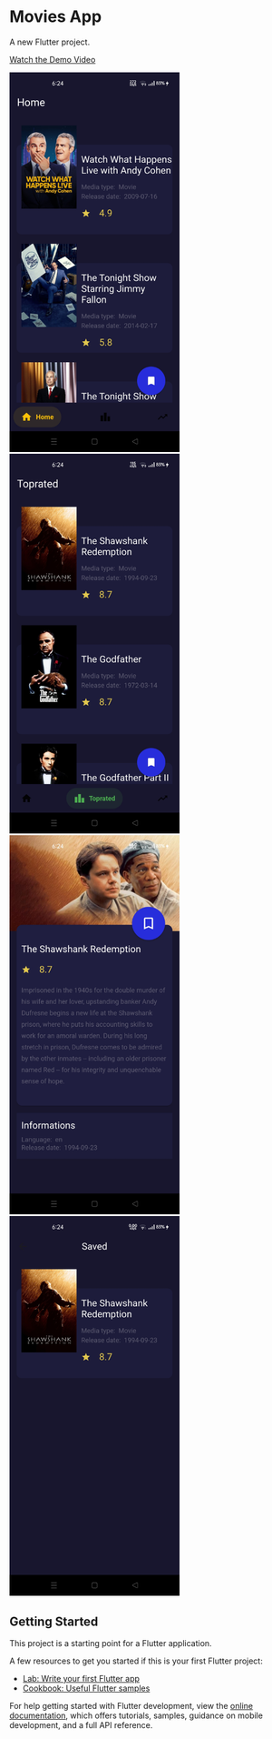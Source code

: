 # Movies App

A new Flutter project.

[Watch the Demo Video](https://drive.google.com/file/d/1iMsXc1ZqPdvZbMPr2EVElgzxAe-14C_e/view?usp=drivesdk)

<img src="Screenshot_2025-03-27-18-24-18-45_6d88b8e42a44419b7fc75e38aab4013a.jpg" alt="Screenshot" width="300">
<img src="Screenshot_2025-03-27-18-24-22-83_6d88b8e42a44419b7fc75e38aab4013a.jpg" alt="Screenshot" width="300">
<img src="Screenshot_2025-03-27-18-24-28-48_6d88b8e42a44419b7fc75e38aab4013a.jpg" alt="Screenshot" width="300">
<img src="Screenshot_2025-03-27-18-24-41-25_6d88b8e42a44419b7fc75e38aab4013a.jpg" alt="Screenshot" width="300">


## Getting Started

This project is a starting point for a Flutter application.

A few resources to get you started if this is your first Flutter project:

- [Lab: Write your first Flutter app](https://docs.flutter.dev/get-started/codelab)
- [Cookbook: Useful Flutter samples](https://docs.flutter.dev/cookbook)

For help getting started with Flutter development, view the
[online documentation](https://docs.flutter.dev/), which offers tutorials,
samples, guidance on mobile development, and a full API reference.
